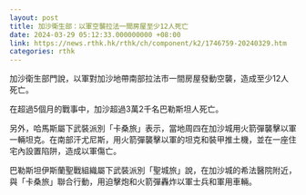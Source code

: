 ```yaml
---
layout: post
title: 加沙衛生部：以軍空襲拉法一間房屋至少12人死亡
date: 2024-03-29 05:12:33.000000000 +08:00
link: https://news.rthk.hk/rthk/ch/component/k2/1746759-20240329.htm
categories: rthk
---
```


加沙衛生部門說，以軍對加沙地帶南部拉法市一間房屋發動空襲，造成至少12人死亡。

在超過5個月的戰事中，加沙超過3萬2千名巴勒斯坦人死亡。

另外，哈馬斯屬下武裝派別「卡桑旅」表示，當地周四在加沙城用火箭彈襲擊以軍一輛坦克。在南部汗尤尼斯，用火箭彈襲擊以軍的坦克和裝甲推土機，並在一座住宅內設置陷阱，造成以軍傷亡。

巴勒斯坦伊斯蘭聖戰組織屬下武裝派別「聖城旅」說，在加沙城的希法醫院附近，與「卡桑旅」聯合行動，用迫擊炮和火箭彈轟炸以軍士兵和軍用車輛。
